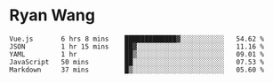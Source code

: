 # Ryan Wang

<!--START_SECTION:waka-->
```text
Vue.js       6 hrs 8 mins    █████████████▓░░░░░░░░░░░   54.62 % 
JSON         1 hr 15 mins    ██▓░░░░░░░░░░░░░░░░░░░░░░   11.16 % 
YAML         1 hr            ██▒░░░░░░░░░░░░░░░░░░░░░░   09.01 % 
JavaScript   50 mins         ██░░░░░░░░░░░░░░░░░░░░░░░   07.53 % 
Markdown     37 mins         █▒░░░░░░░░░░░░░░░░░░░░░░░   05.60 % 
```
<!--END_SECTION:waka-->

